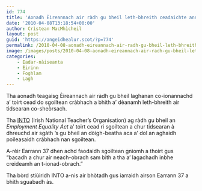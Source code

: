 ```yaml
---
id: 774
title: 'Aonadh Èireannach air ràdh gu bheil leth-bhreith ceadaichte ann an sgoiltean'
date: '2010-04-08T13:18:54+00:00'
author: Crìstean MacMhìcheil
layout: post
guid: 'https://angeidhealur.scot/?p=774'
permalink: /2010-04-08-aonadh-eireannach-air-radh-gu-bheil-leth-bhreith-ceadaichte-ann-an-sgoiltean/
image: /images/posts/2010-04-08-aonadh-eireannach-air-radh-gu-bheil-leth-bhreith-ceadaichte-ann-an-sgoiltean.webp
categories:
    - Eadar-nàiseanta
    - Èirinn
    - Foghlam
    - Lagh
---
```


Tha aonadh teagaisg Èireannach air ràdh gu bheil laghanan co-ionannachd a’ toirt cead do sgoiltean cràbhach a bhith a’ dèanamh leth-bhreith air tidsearan co-sheòrsach.

Tha [INTO](http://www.into.ie/ "INTO - Irish National Teacher's Organisation") (Irish National Teacher’s Organisation) ag ràdh gu bheil an *Employment Equality Act* a’ toirt cead ri sgoiltean a chur tidsearan à dhreuchd air sgàth ’s gu bheil an dòigh-beatha aca a’ dol an aghaidh poileasaidh cràbhach nan sgoiltean.

A-rèir Earrann 37 dhen achd faodaidh sgoiltean gnìomh a thoirt gus “bacadh a chur air neach-obrach sam bith a tha a’ lagachadh inbhe creideamh an t-ionad-obrach.”

Tha bòrd stiùiridh INTO a-nis air bhòtadh gus iarraidh airson Earrann 37 a bhith sguabadh às.
